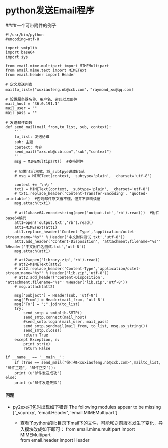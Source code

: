 python发送Email程序
====
####一个可带附件的例子

	#!/usr/bin/python
	#encoding=utf-8

	import smtplib
	import base64
	import sys

	from email.mime.multipart import MIMEMultipart
	from email.mime.text import MIMEText
	from email.header import Header

	# 定义发送列表
	mailto_list=["xuxiaofeng.nb@ccb.com"，"raymond_xu@qq.com]
	 
	# 设置服务器名称、用户名、密码以及邮件
	mail_host = "36.0.191.1"
	mail_user = ""
	mail_pass = ""
	 
	# 发送邮件函数
	def send_mail(mail_from,to_list, sub, context):
		'''
		to_list: 发送给谁
		sub: 主题
		context: 内容
		send_mail("xxx.nb@ccb.com","sub","context")
		'''
		msg = MIMEMultipart()  #支持附件

		# 如果html格式，将_subtpye设成html
		# msg = MIMEText(context, _subtype='plain', _charset='utf-8') 

		context += '\n\r'
		txt1 = MIMEText(context, _subtype='plain', _charset='utf-8')
		# txt1.replace_header('Content-Transfer-Encoding', 'quoted-printable')  #否则邮件原文看不懂，但并不影响读信
		msg.attach(txt1)

		# att1=base64.encodestring(open('output.txt','rb').read())  #附件base64编码
		att1=open('output.txt','rb').read() 
		att1=MIMEText(att1)
		att1.replace_header('Content-Type','application/octet-stream;name="%s"' % Header('中文附件测试.txt','utf-8'))
		att1.add_header('Content-Disposition', 'attachment;filename="%s"' %Header('中文附件名测试.txt','utf-8'))
		msg.attach(att1)

		# att2=open('library.zip','rb').read()  
		# att2=MIMEText(att2)
		# att2.replace_header('Content-Type','application/octet-stream;name="%s"' % Header('lib.zip','utf-8'))
		# att2.add_header('Content-Disposition', 'attachment;filename="%s"' %Header('lib.zip','utf-8'))
		# msg.attach(att2)
		
		msg['Subject'] = Header(sub, 'utf-8')
		msg['From'] = Header(mail_from, 'utf-8')
		msg['To'] = ";".join(to_list) 
		try: 
			send_smtp = smtplib.SMTP()
			send_smtp.connect(mail_host)
			#send_smtp.login(mail_user, mail_pass)
			send_smtp.sendmail(mail_from, to_list, msg.as_string())
			send_smtp.close()
			return True
		except Exception, e:
			print str(e)
			return False

	if __name__ == '__main__':
		if (True == send_mail("徐小峰<xuxiaofeng.nb@ccb.com>",mailto_list, "邮件主题", "邮件正文")): 
		print (u"邮件发送成功")
	else: 
		print (u"邮件发送失败")


#### 问题
- py2exe打包时出现如下错误
		The following modules appear to be missing
		['_scproxy', 'email.Header', 'email.MIMEMultipart']
	
	- 查看了python的lib目录下mail下的文件，可能和之前版本发生了变化，导入模块改成如下即可：
			from email.mime.multipart import MIMEMultipart	
			from email.header import Header

